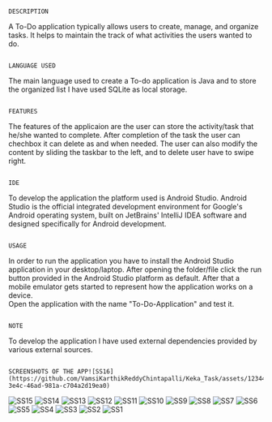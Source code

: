                                                                                    DESCRIPTION
A To-Do application typically allows users to create, manage, and organize tasks. It helps to maintain the track of what activities the users wanted to do.

                                                                                    LANGUAGE USED
The main language used to create a To-do application is Java and to store the organized list I have used SQLite as local storage.

                                                                                     FEATURES
The features of the applicaion are the user can store the activity/task that he/she wanted to complete. After completion of the task the user can chechbox it can delete as and when needed. The user can also modify the content by sliding the taskbar to the left, and to delete user have to swipe right.

                                                                                      IDE 
To develop the application the platform used is Android Studio. Android Studio is the official integrated development environment for Google's Android operating system, built on JetBrains' IntelliJ IDEA software and designed specifically for Android development. 

                                                                                      USAGE
In order to run the application you have to install the Android Studio application in your desktop/laptop.
After opening the folder/file click the run button provided in the Android Studio platform as default. After that a mobile emulator gets started to represent how the application works on a device.  
Open the application with the name "To-Do-Application" and test it. 

                                                                                      NOTE
To develop the application I have used external dependencies provided by various external sources.

                                                                                SCREENSHOTS OF THE APP![SS16](https://github.com/VamsiKarthikReddyChintapalli/Keka_Task/assets/123442408/71d69194-3e4c-46ad-981a-c704a2d19ea0)
![SS15](https://github.com/VamsiKarthikReddyChintapalli/Keka_Task/assets/123442408/f3bfba78-ce0e-49c5-89d3-22f117fc4095)
![SS14](https://github.com/VamsiKarthikReddyChintapalli/Keka_Task/assets/123442408/770e2d20-8ba1-4fe7-a4ea-892e883d1b4e)
![SS13](https://github.com/VamsiKarthikReddyChintapalli/Keka_Task/assets/123442408/c635ba51-6616-4156-984e-6e155027033e)
![SS12](https://github.com/VamsiKarthikReddyChintapalli/Keka_Task/assets/123442408/1409e93c-2f5c-4e08-bee2-58d11393aa9b)
![SS11](https://github.com/VamsiKarthikReddyChintapalli/Keka_Task/assets/123442408/1b2940f0-2ec5-4f35-8181-da67c65670a2)
![SS10](https://github.com/VamsiKarthikReddyChintapalli/Keka_Task/assets/123442408/2eda5850-4eab-461a-985e-f28e1465f8eb)
![SS9](https://github.com/VamsiKarthikReddyChintapalli/Keka_Task/assets/123442408/847ab233-f677-4096-94db-4abb45443d82)
![SS8](https://github.com/VamsiKarthikReddyChintapalli/Keka_Task/assets/123442408/79ae7f4f-c66d-4234-8678-9e341a4801e8)
![SS7](https://github.com/VamsiKarthikReddyChintapalli/Keka_Task/assets/123442408/0d527296-45e8-4d51-a0b1-c7c4a955e1c3)
![SS6](https://github.com/VamsiKarthikReddyChintapalli/Keka_Task/assets/123442408/112c2009-2c97-426b-b026-5392d690ebf0)
![SS5](https://github.com/VamsiKarthikReddyChintapalli/Keka_Task/assets/123442408/332e8a13-720f-448e-8110-3e954a289b91)
![SS4](https://github.com/VamsiKarthikReddyChintapalli/Keka_Task/assets/123442408/bdf0f59c-7d4d-497a-bd3e-d4a7ea60ee42)
![SS3](https://github.com/VamsiKarthikReddyChintapalli/Keka_Task/assets/123442408/70ef6067-457d-4762-b837-dc9162813ea9)
![SS2](https://github.com/VamsiKarthikReddyChintapalli/Keka_Task/assets/123442408/f4ee46a3-97d1-4ef4-94b6-3cf401007ea5)
![SS1](https://github.com/VamsiKarthikReddyChintapalli/Keka_Task/assets/123442408/a84841e5-46af-4caf-b6d8-6f3bfc33a514)


